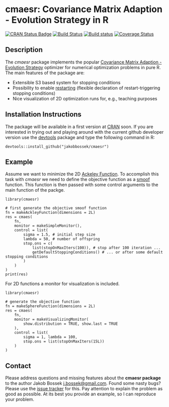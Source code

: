 # cmaesr: Covariance Matrix Adaption - Evolution Strategy in R

[![CRAN Status Badge](http://www.r-pkg.org/badges/version/cmaesr)](http://cran.r-project.org/web/packages/cmaesr)
[![Build Status](https://travis-ci.org/jakobbossek/cmaesr.svg?branch=master)](https://travis-ci.org/jakobbossek/cmaesr)
[![Build status](https://ci.appveyor.com/api/projects/status/eu0nns2dsgocwntw/branch/master?svg=true)](https://ci.appveyor.com/project/jakobbossek/cmaesr/branch/master)
[![Coverage Status](https://coveralls.io/repos/jakobbossek/cmaesr/badge.svg)](https://coveralls.io/r/jakobbossek/cmaesr)

## Description

The *cmaesr* package implements the popular [Covariance Matrix Adaption - Evolution Strategy](https://www.lri.fr/~hansen/cmatutorial.pdf) optimizer for numerical optimization problems in pure R. The main features of the package are:
* Extensible S3 based system for stopping conditions
* Possibility to enable [restarting](https://www.google.de/url?sa=t&rct=j&q=&esrc=s&source=web&cd=4&cad=rja&uact=8&ved=0CDgQFjADahUKEwiHyr2B3-fIAhVEOBoKHZFPBgs&url=https%3A%2F%2Fwww.lri.fr%2F~hansen%2Fcec2005ipopcmaes.pdf&usg=AFQjCNGwtYnwiRizaVZzbrfeXZjj-DYLtg&sig2=kMpEze_3Qe965UZ08wl-sw&bvm=bv.106130839,d.bGg) (flexible declaration of restart-triggering stopping conditions)
* Nice visualization of 2D optimization runs for, e.g., teaching purposes

## Installation Instructions

The package will be available in a first version at [CRAN](http://cran.r-project.org) soon. If you are interested in trying out and playing around with the current github developer version use the [devtools](https://github.com/hadley/devtools) package and type the following command in R:

```splus
devtools::install_github("jakobbossek/cmaesr")
```

## Example

Assume we want to minimize the 2D [Ackeley Function](http://www.sfu.ca/~ssurjano/ackley.html). To accomplish this task with *cmaesr* we need to define the objective function as a [smoof](https://github.com/jakobbossek/smoof) function. This function is then passed with some control arguments to the main function of the packge.

```splus
library(cmaesr)

# first generate the objective smoof function
fn = makeAckleyFunction(dimensions = 2L)
res = cmaes(
    fn, 
    monitor = makeSimpleMonitor(),
    control = list(
        sigma = 1.5, # initial step size
        lambda = 50, # number of offspring
        stop.ons = c(
            list(stopOnMaxIters(100)), # stop after 100 iteration ...
            getDefaultStoppingConditions() # ... or after some default stopping conditions
        )
    )
)
print(res)
```

For 2D functions a monitor for visualization is included.
```splus
library(cmaesr)

# generate the objective function
fn = makeSphereFunction(dimensions = 2L)
res = cmaes(
    fn,
    monitor = makeVisualizingMonitor(
        show.distribution = TRUE, show.last = TRUE
    ),
    control = list(
        sigma = 1, lambda = 100,
        stop.ons = list(stopOnMaxIters(15L))
    )
)
```

## Contact

Please address questions and missing features about the **cmaesr package** to the author Jakob Bossek <j.bossek@gmail.com>. Found some nasty bugs? Please use the [issue tracker](https://github.com/jakobbossek/cmaesr/issues) for this. Pay attention to explain the problem as good as possible. At its best you provide an example, so I can reproduce your problem.
